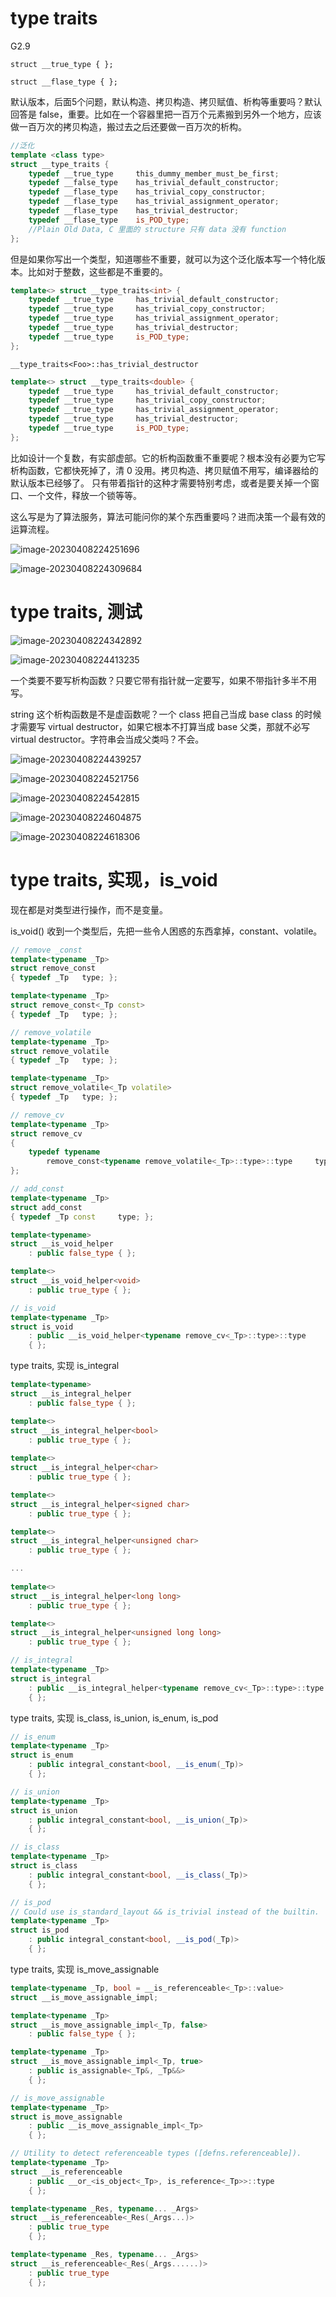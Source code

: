 # type traits

G2.9

`struct __true_type { };`

`struct __flase_type { };`

默认版本，后面5个问题，默认构造、拷贝构造、拷贝赋值、析构等重要吗？默认回答是 false，重要。比如在一个容器里把一百万个元素搬到另外一个地方，应该做一百万次的拷贝构造，搬过去之后还要做一百万次的析构。

```cpp
//泛化
template <class type>
struct __type_traits {
    typedef __true_type		this_dummy_member_must_be_first;
    typedef __false_type	has_trivial_default_constructor;
    typedef __flase_type	has_trivial_copy_constructor;
    typedef __flase_type	has_trivial_assignment_operator;
    typedef __flase_type	has_trivial_destructor;
    typedef __flase_type	is_POD_type;	
    //Plain Old Data, C 里面的 structure 只有 data 没有 function
};
```

但是如果你写出一个类型，知道哪些不重要，就可以为这个泛化版本写一个特化版本。比如对于整数，这些都是不重要的。

```cpp
template<> struct __type_traits<int> {
    typedef __true_type		has_trivial_default_constructor;
    typedef __true_type		has_trivial_copy_constructor;
    typedef __true_type		has_trivial_assignment_operator;
    typedef __true_type		has_trivial_destructor;
    typedef __true_type		is_POD_type;
};
```

`__type_traits<Foo>::has_trivial_destructor`

```cpp
template<> struct __type_traits<double> {
    typedef __true_type		has_trivial_default_constructor;
    typedef __true_type		has_trivial_copy_constructor;
    typedef __true_type		has_trivial_assignment_operator;
    typedef __true_type		has_trivial_destructor;
    typedef __true_type		is_POD_type;
};
```

比如设计一个复数，有实部虚部。它的析构函数重不重要呢？根本没有必要为它写析构函数，它都快死掉了，清 0 没用。拷贝构造、拷贝赋值不用写，编译器给的默认版本已经够了。 只有带着指针的这种才需要特别考虑，或者是要关掉一个窗口、一个文件，释放一个锁等等。

这么写是为了算法服务，算法可能问你的某个东西重要吗？进而决策一个最有效的运算流程。



![image-20230408224251696](assets/image-20230408224251696.png)



![image-20230408224309684](assets/image-20230408224309684.png)



# type traits, 测试

![image-20230408224342892](assets/image-20230408224342892.png)



![image-20230408224413235](assets/image-20230408224413235.png)

一个类要不要写析构函数？只要它带有指针就一定要写，如果不带指针多半不用写。

string 这个析构函数是不是虚函数呢？一个 class 把自己当成 base class 的时候才需要写 virtual destructor，如果它根本不打算当成 base 父类，那就不必写 virtual destructor。字符串会当成父类吗？不会。

![image-20230408224439257](assets/image-20230408224439257.png)

![image-20230408224521756](assets/image-20230408224521756.png)

![image-20230408224542815](assets/image-20230408224542815.png)

![image-20230408224604875](assets/image-20230408224604875.png)

![image-20230408224618306](assets/image-20230408224618306.png)



# type traits, 实现，is_void

现在都是对类型进行操作，而不是变量。

is_void() 收到一个类型后，先把一些令人困惑的东西拿掉，constant、volatile。

```cpp
// remove _const
template<typename _Tp>
struct remove_const
{ typedef _Tp 	type; };

template<typename _Tp>
struct remove_const<_Tp const>
{ typedef _Tp 	type; };

// remove_volatile
template<typename _Tp>
struct remove_volatile
{ typedef _Tp 	type; };

template<typename _Tp>
struct remove_volatile<_Tp volatile>
{ typedef _Tp 	type; };

// remove_cv
template<typename _Tp>
struct remove_cv
{
    typedef typename
        remove_const<typename remove_volatile<_Tp>::type>::type		type;
};

// add_const
template<typename _Tp>
struct add_const
{ typedef _Tp const 	type; };
```

```cpp
template<typename>
struct __is_void_helper
    : public false_type { };

template<>
struct __is_void_helper<void>
    : public true_type { };

// is_void
template<typename _Tp>
struct is_void
    : public __is_void_helper<typename remove_cv<_Tp>::type>::type
    { };
```



type traits, 实现 is_integral

```cpp
template<typename>
struct __is_integral_helper
    : public false_type { };

template<>
struct __is_integral_helper<bool>
    : public true_type { };
    
template<>
struct __is_integral_helper<char>
    : public true_type { };

template<>
struct __is_integral_helper<signed char>
    : public true_type { };

template<>
struct __is_integral_helper<unsigned char>
    : public true_type { };

...
    
template<>
struct __is_integral_helper<long long>
    : public true_type { };

template<>
struct __is_integral_helper<unsigned long long>
    : public true_type { };
```

```cpp
// is_integral
template<typename _Tp>
struct is_integral
    : public __is_integral_helper<typename remove_cv<_Tp>::type>::type
    { };
```



type traits, 实现 is_class, is_union, is_enum, is_pod

```cpp
// is_enum
template<typename _Tp>
struct is_enum
    : public integral_constant<bool, __is_enum(_Tp)>
    { };

// is_union
template<typename _Tp>
struct is_union
    : public integral_constant<bool, __is_union(_Tp)>
    { };

// is_class
template<typename _Tp>
struct is_class
    : public integral_constant<bool, __is_class(_Tp)>
    { };

// is_pod
// Could use is_standard_layout && is_trivial instead of the builtin.
template<typename _Tp>
struct is_pod
    : public integral_constant<bool, __is_pod(_Tp)>
    { };
```



type traits, 实现 is_move_assignable

```cpp
template<typename _Tp, bool = __is_referenceable<_Tp>::value>
struct __is_move_assignable_impl;

template<typename _Tp>
struct __is_move_assignable_impl<_Tp, false>
    : public false_type { };

template<typename _Tp>
struct __is_move_assignable_impl<_Tp, true>
    : public is_assignable<_Tp&, _Tp&&>
    { };

// is_move_assignable
template<typename _Tp>
struct is_move_assignable
    : public __is_move_assignable_impl<_Tp>
    { };
```

```cpp
// Utility to detect referenceable types ([defns.referenceable]).
template<typename _Tp>
struct __is_referenceable
    : public __or_<is_object<_Tp>, is_reference<_Tp>>::type
    { };

template<typename _Res, typename... _Args>
struct __is_referenceable<_Res(_Args...)>
    : public true_type
    { };

template<typename _Res, typename... _Args>
struct __is_referenceable<_Res(_Args......)>
    : public true_type
    { };
```

